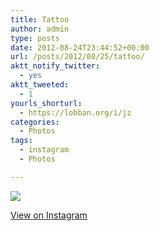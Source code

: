 ```yaml
---
title: Tattoo
author: admin
type: posts
date: 2012-08-24T23:44:52+00:00
url: /posts/2012/08/25/tattoo/
aktt_notify_twitter:
  - yes
aktt_tweeted:
  - 1
yourls_shorturl:
  - https://lobban.org/i/jz
categories:
  - Photos
tags:
  - instagram
  - Photos

---
```

![][1]

[View on Instagram][2]

 [1]: https://lobban.org/wp-content/uploads/HLIC/661737281ef1a308c0dd7dfcb058271c.jpg
 [2]: http://instagr.am/p/OuoVp5Kllp/